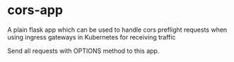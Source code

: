 # cors-app
A plain flask app which can be used to handle cors preflight requests when using ingress gateways in Kubernetes for receiving traffic

Send all requests with OPTIONS method to this app.
